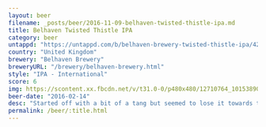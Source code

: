 ```yaml
---
layout: beer
filename: _posts/beer/2016-11-09-belhaven-twisted-thistle-ipa.md
title: Belhaven Twisted Thistle IPA
category: beer
untappd: "https://untappd.com/b/belhaven-brewery-twisted-thistle-ipa/421"
country: "United Kingdom"
brewery: "Belhaven Brewery"
breweryURL: "/brewery/belhaven-brewery.html"
style: "IPA - International"
score: 6
img: https://scontent.xx.fbcdn.net/v/t31.0-0/p480x480/12710764_10153890422103745_2064605675608289445_o.jpg?_nc_cat=111&_nc_ohc=auFuUSzF5rwAQmM1V6Om5k-4Rbt3b7MBTq0up72qE16aLUYccnkpe_yyw&_nc_ht=scontent.xx&oh=e9ccb5be7cc641f2c0ae90b3fe4a123f&oe=5E44023E
beer-date: "2016-02-14"
desc: "Started off with a bit of a tang but seemed to lose it towards the end"
permalink: /beer/:title.html
---
```

